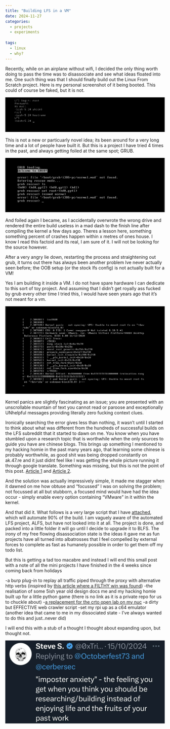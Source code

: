 ```yaml
---
title: "Building LFS in a VM"
date: 2024-11-27
categories:
  - projects
  - experiments
  
tags:
  - linux
  - why?
---
```


Recently, while on an airplane without wifi, I decided the only thing worth doing to pass the time was to disassociate and see what ideas floated into me. One such thing was that I should finally build out the Linux From Scratch project. Here is my personal screenshot of it being booted. This could of course be faked, but it is not. 

![lfs](/assets/images/lfs/lfs.png)

This is not a new or particuarly novel idea; its been around for a very long time and a lot of people have built it. But this is a project I have tried 4 times in the past, and always getting foiled at the same spot; GRUB.

![grub](/assets/images/lfs/grub.png)

And foiled again I became, as I accidentally overwrote the wrong drive and rendered the entire build useless in a mad dash to the finish line after compiling the kernel a few days ago. Theres a lesson here, something something percent of crashes happen within x metres of ones house. I know I read this factoid and its real, I am sure of it. I will not be looking for the source however.

After a very angry lie down, restarting the process and straightening out grub, it turns out there has always been another problem Ive never actually seen before; the OOB setup (or the stock lfs config) is not actually built for a VM!

Yes I am building it inside a VM. I do not have spare hardware I can dedicate to this sort of toy project. And assuming that I didn’t get royally ass fucked by grub every other time I tried this, I would have seen years ago that it’s not meant for a vm.

![kernel](/assets/images/lfs/kernel.png)


Kernel panics are slightly fascinating as an issue; you are presented with an unscrollable mountain of text you cannot read or paroose and exceptionally UNhelpful messages providing literally zero fucking context clues.

Ironically searching the error gives less than nothing, it wasn’t until I started to think about what was different from the hundreds of successful builds on the LFS subreddit that it started to dawn on me. You know when you have stumbled upon a research topic that is worthwhile when the only sources to guide you have are chinese blogs. This brings up something I mentioned to my hacking homie in the past many years ago, that learning some chinese is probably worthwhile, as good shit was being dropped constantly on ak.47.re and it just didnt feel like I was getting the whole picture running it through google translate. Something was missing, but this is not the point of this post. [Article 1](https://blog.junyu33.me/2023/08/27/lfs) and [Article 2](https://www.cnblogs.com/alphainf/p/16720497.html).

And the solution was actually impressively simple, it made me stagger when it dawned on me how obtuse and “focussed” I was on solving the problem; not focussed at all but stubborn, a focused mind would have had the idea occur - simply enable every option containing “VMware” in it within the kernel.

And that did it. What follows is a very large script that I have [attached](), which will automate 90% of the build. I am vaguely aware of the automated LFS project, ALFS, but have not looked into it at all. The project is done, and packed into a little folder it will go until I decide to upgrade it to BLFS. The irony of my free flowing disassociation state is the ideas it gave me as fun projects have all turned into albatrosses that I feel compelled by external forces to complete as fast as humanely possible in order to get them off my todo list. 

But this is getting a tad too macabre and instead I will end this small post with a note of all the mini projects I have finished in the 4 weeks since coming back from holidays

-a burp plug-in to replay all traffic piped through the proxy with alternative http verbs (inspired by [this article where a FILTHY win was found](https://dreyand.rs/code/review/2024/10/27/what-are-my-options-cyberpanel-v236-pre-auth-rce))
-the realisation of some 5ish year old design docs me and my hacking homie built up for a little python game (there is no link as it is a private repo for us to chuckle about)
-[a replacement for the crto open lab on my nuc](https://onecloudemoji.github.io/labbing/proxmox/)
-a dirty but EFFECTIVE web crawler script
-set my rpi up as a c64 emulator (another idea that came to me in my dissociated state - I’ve always wanted to do this and just..never did)

I will end this with a stub of a thought I thought about expanding upon, but thought not.

![anxiety](/assets/images/lfs/anxiety.jpg)